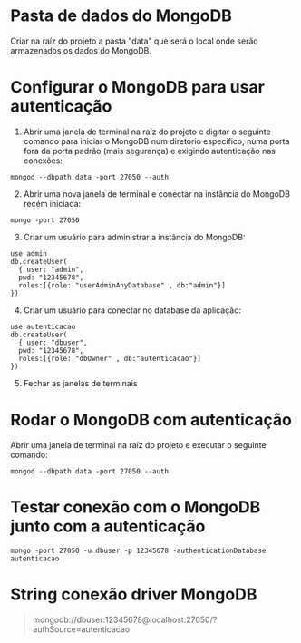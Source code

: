 # Pasta de dados do MongoDB

Criar na raíz do projeto a pasta "data" que será o local onde serão armazenados os dados do MongoDB.

# Configurar o MongoDB para usar autenticação

1. Abrir uma janela de terminal na raíz do projeto e digitar o seguinte comando para iniciar o MongoDB num diretório específico, numa porta fora da porta padrão (mais segurança) e exigindo autenticação nas conexões:

```
mongod --dbpath data -port 27050 --auth
```

2. Abrir uma nova janela de terminal e conectar na instância do MongoDB recém iniciada:

```
mongo -port 27050
```

3. Criar um usuário para administrar a instância do MongoDB:

```
use admin
db.createUser(
  { user: "admin",
  pwd: "12345678",
  roles:[{role: "userAdminAnyDatabase" , db:"admin"}]
})
```

4. Criar um usuário para conectar no database da aplicação:

```
use autenticacao
db.createUser(
  { user: "dbuser",
  pwd: "12345678",
  roles:[{role: "dbOwner" , db:"autenticacao"}]
})
```

5. Fechar as janelas de terminais

# Rodar o MongoDB com autenticação

Abrir uma janela de terminal na raíz do projeto e executar o seguinte comando:

```
mongod --dbpath data -port 27050 --auth
```

# Testar conexão com o MongoDB junto com a autenticação

```
mongo -port 27050 -u dbuser -p 12345678 -authenticationDatabase autenticacao
```

# String conexão driver MongoDB

> mongodb://dbuser:12345678@localhost:27050/?authSource=autenticacao
